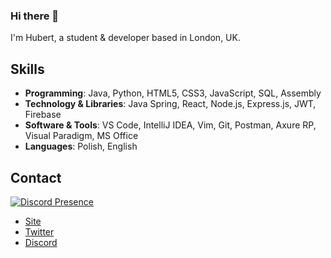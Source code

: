 ### Hi there 👋
I'm Hubert, a student & developer based in London, UK.

## Skills

   - **Programming**:             Java, Python, HTML5, CSS3, JavaScript, SQL, Assembly
   - **Technology & Libraries**:  Java Spring, React, Node.js, Express.js, JWT, Firebase
   - **Software & Tools**:        VS Code, IntelliJ IDEA, Vim, Git, Postman, Axure RP, Visual Paradigm, MS Office
   - **Languages**:               Polish, English

## Contact

<a href="https://discord.com/users/527963473184030720" target="_blank" rel="nofollow" align="right">
   <img src="https://lanyard.cnrad.dev/api/527963473184030720?idleMessage=Probably%20doing%20something..." alt="Discord Presence">
</a>

   - [Site](imexotic.vercel.app/)
   - [Twitter](https://twitter.com/exotic2137) 
   - [Discord](https://discord.gg/EF84a7Nn)

    
<!--
**imexotic/imexotic** is a ✨ _special_ ✨ repository because its `README.md` (this file) appears on your GitHub profile.

Here are some ideas to get you started:

- 🔭 I’m currently working on ...
- 🌱 I’m currently learning ...
- 👯 I’m looking to collaborate on ...
- 🤔 I’m looking for help with ...
- 💬 Ask me about ...
- 📫 How to reach me: ...
- 😄 Pronouns: ...
- ⚡ Fun fact: ...
-->
